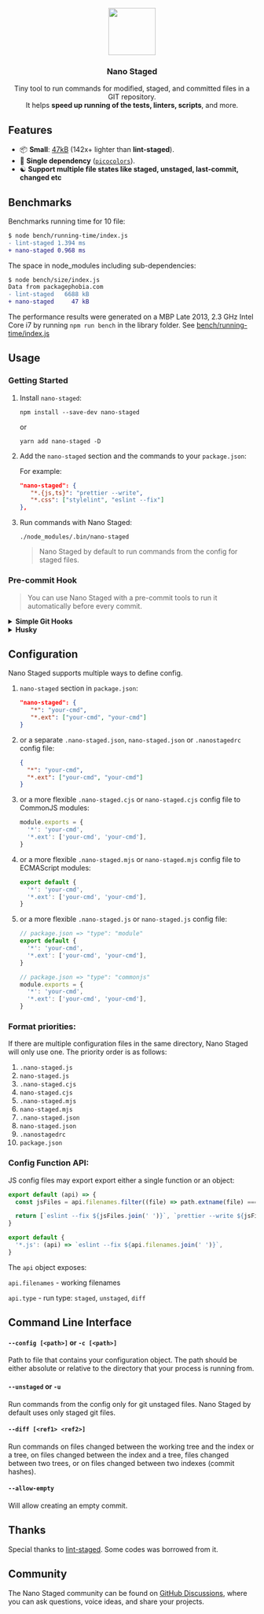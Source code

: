 <p align="center">
   <img src="https://usmanyunusov.github.io/nano-staged/img/logo.svg" height="96">
   <h3 align="center">Nano Staged</h3>
   <p align="center">Tiny tool to run commands for modified, staged, and committed files in a GIT repository.<br/> It helps <b>speed up running of the tests, linters, scripts</b>, and more.</p>
</p>

## Features

- 📦 **Small**: [47kB](https://packagephobia.com/result?p=nano-staged) (142x+ lighter than **lint-staged**).
- 🥇 **Single dependency** ([`picocolors`](https://github.com/alexeyraspopov/picocolors)).
- ☯️ **Support multiple file states like staged, unstaged, last-commit, changed etc**

## Benchmarks

Benchmarks running time for 10 file:

```diff
$ node bench/running-time/index.js
- lint-staged 1.394 ms
+ nano-staged 0.968 ms
```

The space in node_modules including sub-dependencies:

```diff
$ node bench/size/index.js
Data from packagephobia.com
- lint-staged   6688 kB
+ nano-staged     47 kB
```

The performance results were generated on a MBP Late 2013, 2.3 GHz Intel Core i7 by running `npm run bench` in the library folder. See [bench/running-time/index.js](https://github.com/usmanyunusov/nano-staged/blob/master/bench/running-time/index.js)

## Usage

### Getting Started

1. Install `nano-staged`:

   ```terminal
   npm install --save-dev nano-staged
   ```
   or
   ```terminal
   yarn add nano-staged -D
   ```

2. Add the `nano-staged` section and the commands to your `package.json`:

   For example:

   ```json
   "nano-staged": {
      "*.{js,ts}": "prettier --write",
      "*.css": ["stylelint", "eslint --fix"]
   },
   ```

3. Run commands with Nano Staged:

   ```terminal
   ./node_modules/.bin/nano-staged
   ```

   > Nano Staged by default to run commands from the config for staged files.

### Pre-commit Hook

> You can use Nano Staged with a pre-commit tools to run it automatically before every commit.

<details>
   <summary><b>Simple Git Hooks</b></summary>

1. Install `simple-git-hooks` as a dev dependency:

   ```terminal
   npm install simple-git-hooks --save-dev
   ```

2. Add the `simple-git-hooks` section to your `package.json` and fill in the `pre-commit`:

   For example:

   ```json
   "simple-git-hooks": {
      "pre-commit": "./node_modules/.bin/nano-staged"
   }
   ```

3. Run the CLI script to update the git hooks with the commands from the config:

   ```terminal
   npx simple-git-hooks
   ```

4. To automatically have Git hooks enabled after install, edit `package.json`:

   ```json
   "scripts": {
      "postinstall": "npx simple-git-hooks"
   }
   ```

   </details>

<details>
   <summary><b>Husky</b></summary>

1. Install `husky` as a dev dependency:

   ```terminal
   npm install husky --save-dev
   ```

2. Enable Git hooks:

   ```terminal
   npx husky install
   ```

3. Add a command to a hook:

   ```terminal
   npx husky add .husky/pre-commit "./node_modules/.bin/nano-staged"
   ```

4. To automatically have Git hooks enabled after install, edit `package.json`:

   ```json
   "scripts": {
      "postinstall": "npx husky install"
   }
   ```

</details>

## Configuration

Nano Staged supports multiple ways to define config.

1. `nano-staged` section in `package.json`:

   ```json
   "nano-staged": {
      "*": "your-cmd",
      "*.ext": ["your-cmd", "your-cmd"]
   }
   ```

2. or a separate `.nano-staged.json`, `nano-staged.json` or `.nanostagedrc` config file:

   ```json
   {
     "*": "your-cmd",
     "*.ext": ["your-cmd", "your-cmd"]
   }
   ```

3. or a more flexible `.nano-staged.cjs` or `nano-staged.cjs` config file to CommonJS modules:

   ```js
   module.exports = {
     '*': 'your-cmd',
     '*.ext': ['your-cmd', 'your-cmd'],
   }
   ```

4. or a more flexible `.nano-staged.mjs` or `nano-staged.mjs` config file to ECMAScript modules:

   ```js
   export default {
     '*': 'your-cmd',
     '*.ext': ['your-cmd', 'your-cmd'],
   }
   ```

5. or a more flexible `.nano-staged.js` or `nano-staged.js` config file:

   ```js
   // package.json => "type": "module"
   export default {
     '*': 'your-cmd',
     '*.ext': ['your-cmd', 'your-cmd'],
   }

   // package.json => "type": "commonjs"
   module.exports = {
     '*': 'your-cmd',
     '*.ext': ['your-cmd', 'your-cmd'],
   }
   ```

### Format priorities:

If there are multiple configuration files in the same directory, Nano Staged will only use one. The priority order is as follows:

1. `.nano-staged.js`
2. `nano-staged.js`
3. `.nano-staged.cjs`
4. `nano-staged.cjs`
5. `.nano-staged.mjs`
6. `nano-staged.mjs`
7. `.nano-staged.json`
8. `nano-staged.json`
9. `.nanostagedrc`
10. `package.json`

### Config Function API:

JS config files may export export either a single function or an object:

```js
export default (api) => {
  const jsFiles = api.filenames.filter((file) => path.extname(file) === '.js')

  return [`eslint --fix ${jsFiles.join(' ')}`, `prettier --write ${jsFiles.join(' ')}`]
}
```

```js
export default {
  '*.js': (api) => `eslint --fix ${api.filenames.join(' ')}`,
}
```

The `api` object exposes:

`api.filenames` - working filenames

`api.type` - run type: `staged`, `unstaged`, `diff`

## Command Line Interface

#### `--config [<path>]` or `-c [<path>]`

Path to file that contains your configuration object. The path should be either absolute or relative to the directory that your process is running from.

#### `--unstaged` or `-u`

Run commands from the config only for git unstaged files. Nano Staged by default uses only staged git files.

#### `--diff [<ref1> <ref2>]`

Run commands on files changed between the working tree and the index or a tree, on files changed between the index and a tree, files changed between two trees, or on files changed between two indexes (commit hashes).

#### `--allow-empty`

Will allow creating an empty commit.

## Thanks

Special thanks to [lint-staged](https://github.com/okonet/lint-staged). Some codes was borrowed from it.

## Community

The Nano Staged community can be found on [GitHub Discussions](https://github.com/usmanyunusov/nano-staged/discussions), where you can ask questions, voice ideas, and share your projects.
